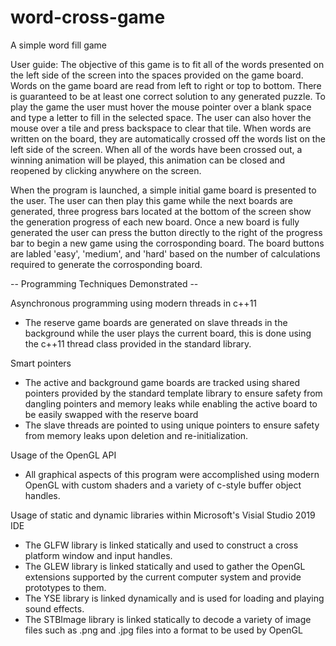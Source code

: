 # word-cross-game
A simple word fill game

User guide:
The objective of this game is to fit all of the words presented on the left side of the screen into the spaces provided on the game board. Words on the game board are read from left to right or top to bottom. There is guaranteed to be at least one correct solution to any generated puzzle. To play the game the user must hover the mouse pointer over a blank space and type a letter to fill in the selected space. The user can also hover the mouse over a tile and press backspace to clear that tile. When words are written on the board, they are automatically crossed off the words list on the left side of the screen. When all of the words have been crossed out, a winning animation will be played, this animation can be closed and reopened by clicking anywhere on the screen.

When the program is launched, a simple initial game board is presented to the user. The user can then play this game while the next boards are generated, three progress bars located at the bottom of the screen show the generation progress of each new board. Once a new board is fully generated the user can press the button directly to the right of the progress bar to begin a new game using the corrosponding board. The board buttons are labled 'easy', 'medium', and 'hard' based on the number of calculations required to generate the corrosponding board.


-- Programming Techniques Demonstrated --

Asynchronous programming using modern threads in c++11
- The reserve game boards are generated on slave threads in the background while the user plays the current board, this is done using the c++11 thread class provided in the standard library.

Smart pointers
- The active and background game boards are tracked using shared pointers provided by the standard template library to ensure safety from dangling pointers and memory leaks while enabling the active board to be easily swapped with the reserve board
- The slave threads are pointed to using unique pointers to ensure safety from memory leaks upon deletion and re-initialization.

Usage of the OpenGL API
- All graphical aspects of this program were accomplished using modern OpenGL with custom shaders and a variety of c-style buffer object handles.

Usage of static and dynamic libraries within Microsoft's Visial Studio 2019 IDE
- The GLFW library is linked statically and used to construct a cross platform window and input handles.
- The GLEW library is linked statically and used to gather the OpenGL extensions supported by the current computer system and provide prototypes to them.
- The YSE library is linked dynamically and is used for loading and playing sound effects.
- The STBImage library is linked statically to decode a variety of image files such as .png and .jpg files into a format to be used by OpenGL
